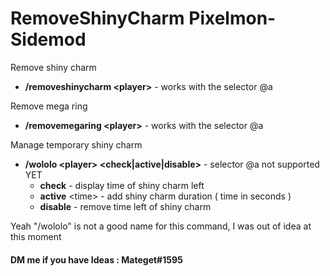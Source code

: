 # RemoveShinyCharm Pixelmon-Sidemod
Remove shiny charm
 * **/removeshinycharm \<player>** - works with the selector @a  
<!-- end list -->
Remove mega ring
 * **/removemegaring \<player>** - works with the selector @a  
<!-- end list -->
Manage temporary shiny charm
 * **/wololo \<player> <check|active|disable>** - selector @a not supported YET  
   * **check** - display time of shiny charm left 
   * **active** \<time> - add shiny charm duration ( time in seconds )  
   * **disable** - remove time left of shiny charm  
 <!-- end list -->
 Yeah "/wololo" is not a good name for this command, I was out of idea at this moment
#### DM me if you have Ideas : Mateget#1595

